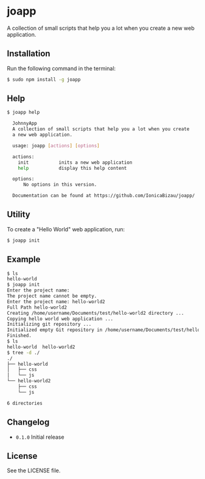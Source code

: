 joapp
=====

A collection of small scripts that help you a lot when you create a new web application.

## Installation
Run the following command in the terminal:

```sh
$ sudo npm install -g joapp
```

## Help
```sh
$ joapp help

  JohnnyApp
  A collection of small scripts that help you a lot when you create
  a new web application.

  usage: joapp [actions] [options]

  actions:
    init           inits a new web application
    help           display this help content

  options:
      No options in this version.

  Documentation can be found at https://github.com/IonicaBizau/joapp/

```

## Utility
To create a "Hello World" web application, run:

```sh
$ joapp init
```

## Example
```sh
$ ls
hello-world
$ joapp init
Enter the project name:
The project name cannot be empty.
Enter the project name: hello-world2
Full Path hello-world2
Creating /home/username/Documents/test/hello-world2 directory ...
Copying hello world web application ...
Initializing git repository ...
Initialized empty Git repository in /home/username/Documents/test/hello-world2/.git/
Finished.
$ ls
hello-world  hello-world2
$ tree -d ./
./
├── hello-world
│   ├── css
│   └── js
└── hello-world2
    ├── css
    └── js

6 directories
```

## Changelog

 - `0.1.0`
    Initial release

## License
See the LICENSE file.
